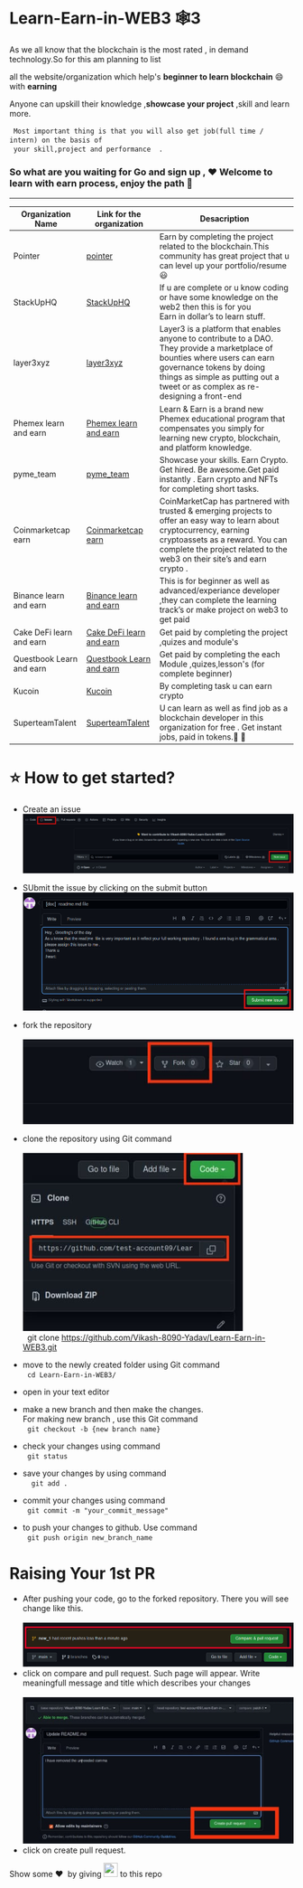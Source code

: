 # Learn-Earn-in-WEB3 🕸️3


As we all know that the blockchain is the most rated , in demand technology.So for this am planning to list

all the website/organization which help's <b>beginner to learn blockchain</b> 😄 with <b>earning</b> 

Anyone can  upskill their  knowledge ,<b>showcase your project</b> ,skill and learn more.
```
 Most important thing is that you will also get job(full time / intern) on the basis of 
 your skill,project and performance  .
```
<h3>So what are you waiting for Go and sign up , ♥️ Welcome to learn with earn  process, enjoy the path 🤟</h3>

<hr>

| Organization Name | Link for the organization | Desacription |
|---|---|---|
|Pointer|[pointer](https://www.pointer.gg/)|Earn by completing the project related to the blockchain.This community has great project that u can level up your portfolio/resume 😃|
|StackUpHQ|[StackUpHQ](https://app.stackup.dev/)|If u are complete or u know coding or have some knowledge on the web2 then this is for you<br>Earn in dollar’s to learn stuff.|
|layer3xyz|[ layer3xyz](https://beta.layer3.xyz/)|Layer3 is a platform that enables anyone to contribute to a DAO. They provide a marketplace of bounties where users can earn governance tokens by doing things as simple as putting out a tweet or as complex as re-designing a front-end|
|Phemex learn and earn|[Phemex learn and earn](https://phemex.com/learn-crypto)|Learn & Earn is a brand new Phemex educational program that compensates you simply for learning new crypto, blockchain, and platform knowledge.|
|pyme_team|[pyme_team](https://pyme.team/)|Showcase your skills. Earn Crypto. Get hired. Be awesome.Get paid instantly . Earn crypto and NFTs for completing short tasks.|
|Coinmarketcap earn|[Coinmarketcap earn](https://coinmarketcap.com/earn/)|CoinMarketCap has partnered with trusted & emerging projects to offer an easy way to learn about cryptocurrency, earning cryptoassets as a reward.  You can complete the project related to the web3 on their site’s and earn crypto .|
|Binance learn and earn|[Binance learn and earn](https://www.binance.com/en/support/announcement/5aee07d467314086ab204ed92ee1bbaa)|This is for beginner as well as advanced/experiance developer ,they can complete the learning track’s or make project on web3 to get paid|
|Cake DeFi learn and earn|[Cake DeFi learn and earn](https://app.cakedefi.com/learn)| Get paid by completing the project ,quizes and module's|
|Questbook Learn and earn|[Questbook Learn and earn](https://openquest.xyz/)|Get paid by completing the each Module ,quizes,lesson's (for complete beginner)|
|Kucoin|[Kucoin](https://www.kucoin.com/land/task-center)|By completing task u can earn crypto |
|SuperteamTalent|[SuperteamTalent](https://superteam.fun/)|U can learn as well as find job as a blockchain developer in this organization for free . Get instant jobs, paid in tokens.🙂 💙|

<h1> ⭐ How to get started?</h1>

- Create an issue 
   <br /> <img src = "Images/newissue.jpg" /><br />
 
- SUbmit the issue by clicking on the submit button
  <br /> <img src = "Images/submit.jpg" /> <br />
  

- fork the repository <br />
  <br /><img src = "Images/fork.jpeg" /> <br />

- clone the repository using Git command <br />
  <br/> <img src="Images/clone.jpeg" /> <br/>
  &nbsp; git clone https://github.com/Vikash-8090-Yadav/Learn-Earn-in-WEB3.git
- move to the newly created folder using
  Git command <br />
  &nbsp; ```cd Learn-Earn-in-WEB3/```
- open in your text editor
- make a new branch and then make the changes.<br/> For making new branch , use this Git command
   <br/> &nbsp; ```git checkout -b {new branch name}```
- check your changes using command
<br/> &nbsp; ```git status```
- save your changes by using command <br/>
&nbsp; ``` git add .```
- commit your changes using command <br/>
 &nbsp; ```git commit -m "your_commit_message"```
- to push your changes to github. Use command
<br/> &nbsp; ```git push origin new_branch_name``` 

# Raising Your 1st PR <br/>

- After pushing your code, go to the forked repository. There you will see change like this. <br />
 <br><img src="Images/pr.jpg"/>
- click on compare and pull request. Such page will appear. Write meaningfull message and title which describes your changes<br/>
<br/> <img src="Images/submit_pr.jpg"/>
- click on create pull request. <br/>

Show some ❤️&nbsp; by giving <img src="https://imgur.com/o7ncZFp.jpg" height=25px width=25px> to this repo 
  
